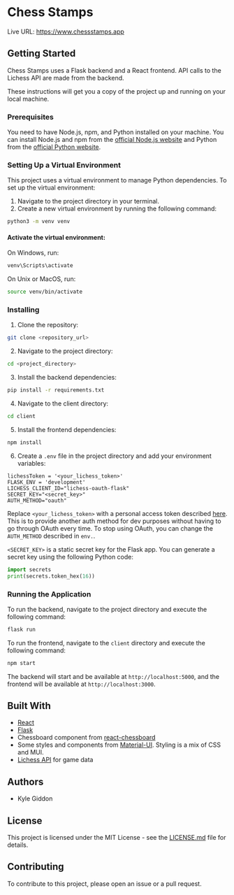 # Chess Stamps

Live URL: 
https://www.chessstamps.app


## Getting Started
Chess Stamps uses a Flask backend and a React frontend. API calls to the Lichess API are made from the backend.

These instructions will get you a copy of the project up and running on your local machine.

### Prerequisites

You need to have Node.js, npm, and Python installed on your machine. You can install Node.js and npm from the [official Node.js website](https://nodejs.org/) and Python from the [official Python website](https://www.python.org/).

### Setting Up a Virtual Environment

This project uses a virtual environment to manage Python dependencies. To set up the virtual environment:

1. Navigate to the project directory in your terminal.
2. Create a new virtual environment by running the following command:

```bash
python3 -m venv venv
```

#### Activate the virtual environment:

On Windows, run:

```bash
venv\Scripts\activate
```

On Unix or MacOS, run:

```bash
source venv/bin/activate
```


### Installing

1. Clone the repository:

```bash
git clone <repository_url>
```

2. Navigate to the project directory:

```bash
cd <project_directory>
```

3. Install the backend dependencies:

```bash
pip install -r requirements.txt
```

4. Navigate to the client directory:

```bash
cd client
```

5. Install the frontend dependencies:

```bash
npm install
```

6. Create a `.env` file in the project directory and add your environment variables:

```env
lichessToken = '<your_lichess_token>'
FLASK_ENV = 'development'
LICHESS_CLIENT_ID="lichess-oauth-flask"
SECRET_KEY="<secret_key>"
AUTH_METHOD="oauth"
```

Replace `<your_lichess_token>` with a personal access token described [here](https://lichess.org/api#section/Introduction/Authentication). This is to provide another auth method for dev purposes without having to go through OAuth every time. To stop using OAuth, you can change the `AUTH_METHOD` described in `env.`.

 `<SECRET_KEY>` is a static secret key for the Flask app. You can generate a secret key using the following Python code:

```python
import secrets
print(secrets.token_hex(16))
```

### Running the Application

To run the backend, navigate to the project directory and execute the following command:

```bash
flask run
```

To run the frontend, navigate to the `client` directory and execute the following command:

```bash
npm start
```

The backend will start and be available at `http://localhost:5000`, and the frontend will be available at `http://localhost:3000`.

## Built With

- [React](https://reactjs.org/)
- [Flask](https://flask.palletsprojects.com/en/3.0.x/)
- Chessboard component from [react-chessboard](https://www.npmjs.com/package/react-chessboard)
- Some styles and components from [Material-UI](https://material-ui.com/). Styling is a mix of CSS and MUI.
- [Lichess API](https://lichess.org/api) for game data


## Authors

- Kyle Giddon

## License

This project is licensed under the MIT License - see the [LICENSE.md](LICENSE.md) file for details.

## Contributing

To contribute to this project, please open an issue or a pull request.

